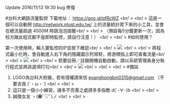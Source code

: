 Update 2016/11/13 19:30 bug 修復

#台科大網路流量監控
下載地址： https://goo.gl/pfRcWZ <br/ >
<br/ >
這是一個可以自動把 http://network.ntust.edu.tw/ 上的流量統計爬下來的小工具，並會在總流量超過 4500M 時跳泡泡提醒<br/ >
<br/ >
（預設每5分鐘更新一次，因為校方跟此程式都不是即時監控，請自行注意！）
<br/ >
<br/ >
#如何使用？

第一次使用時，輸入要監控的IP並按下確認<br/ >
<br/ >
<img src="https://github.com/Petingo/NTUST_internet_watcher/blob/master/inst01.png">
<br/ >
<br/ >
將程式最小化時，會自動進入右下角的隱藏圖示列常駐，將游標指上即可查看流量<br/ >
<br/ >
<img src="https://github.com/Petingo/NTUST_internet_watcher/blob/master/inst02.png">
<br/ >
<br/ >
若要註冊／註銷開機自動啟動，請以系統管理員身分執行程式並將該選項打勾<br/ >
<br/ >
<img src="https://github.com/Petingo/NTUST_internet_watcher/blob/master/inst03.png">
<br/ >
<br/ >
<br/ >
#備註
1. LOGO為台科大校徽，若有侵權請來信 eyanghongbin0315@gmail.com （不要吉我  (´・ω・`) <br/ >
<br/ >
2. 這只是一個小小練習，諸多不完善之處請多多指教  d(`･∀･)b <br/ >
<br/ >
3. 誠徵女友 ヽ(✿ﾟ▽ﾟ)ノ <br/ >
<br/ >
